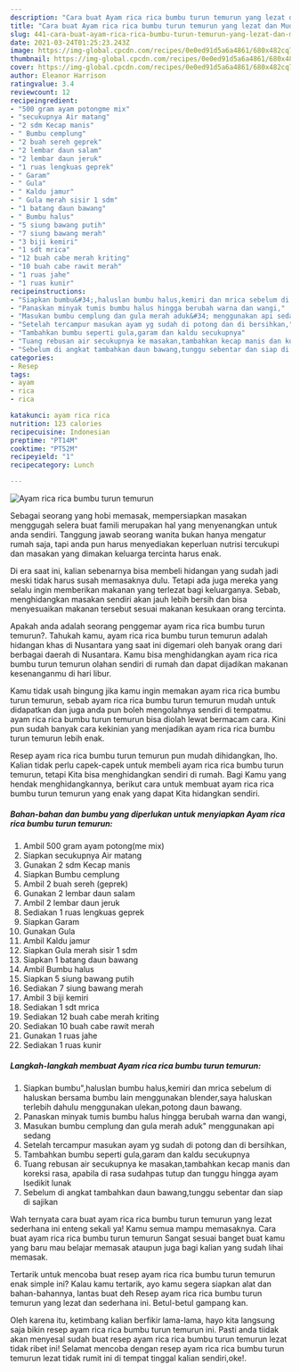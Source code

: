 ```yaml
---
description: "Cara buat Ayam rica rica bumbu turun temurun yang lezat dan Mudah Dibuat"
title: "Cara buat Ayam rica rica bumbu turun temurun yang lezat dan Mudah Dibuat"
slug: 441-cara-buat-ayam-rica-rica-bumbu-turun-temurun-yang-lezat-dan-mudah-dibuat
date: 2021-03-24T01:25:23.243Z
image: https://img-global.cpcdn.com/recipes/0e0ed91d5a6a4861/680x482cq70/ayam-rica-rica-bumbu-turun-temurun-foto-resep-utama.jpg
thumbnail: https://img-global.cpcdn.com/recipes/0e0ed91d5a6a4861/680x482cq70/ayam-rica-rica-bumbu-turun-temurun-foto-resep-utama.jpg
cover: https://img-global.cpcdn.com/recipes/0e0ed91d5a6a4861/680x482cq70/ayam-rica-rica-bumbu-turun-temurun-foto-resep-utama.jpg
author: Eleanor Harrison
ratingvalue: 3.4
reviewcount: 12
recipeingredient:
- "500 gram ayam potongme mix"
- "secukupnya Air matang"
- "2 sdm Kecap manis"
- " Bumbu cemplung"
- "2 buah sereh geprek"
- "2 lembar daun salam"
- "2 lembar daun jeruk"
- "1 ruas lengkuas geprek"
- " Garam"
- " Gula"
- " Kaldu jamur"
- " Gula merah sisir 1 sdm"
- "1 batang daun bawang"
- " Bumbu halus"
- "5 siung bawang putih"
- "7 siung bawang merah"
- "3 biji kemiri"
- "1 sdt mrica"
- "12 buah cabe merah kriting"
- "10 buah cabe rawit merah"
- "1 ruas jahe"
- "1 ruas kunir"
recipeinstructions:
- "Siapkan bumbu&#34;,haluslan bumbu halus,kemiri dan mrica sebelum di haluskan bersama bumbu lain menggunakan blender,saya haluskan terlebih dahulu menggunakan ulekan,potong daun bawang."
- "Panaskan minyak tumis bumbu halus hingga berubah warna dan wangi,"
- "Masukan bumbu cemplung dan gula merah aduk&#34; menggunakan api sedang"
- "Setelah tercampur masukan ayam yg sudah di potong dan di bersihkan,"
- "Tambahkan bumbu seperti gula,garam dan kaldu secukupnya"
- "Tuang rebusan air secukupnya ke masakan,tambahkan kecap manis dan koreksi rasa, apabila di rasa sudahpas tutup dan tunggu hingga ayam lsedikit lunak"
- "Sebelum di angkat tambahkan daun bawang,tunggu sebentar dan siap di sajikan"
categories:
- Resep
tags:
- ayam
- rica
- rica

katakunci: ayam rica rica 
nutrition: 123 calories
recipecuisine: Indonesian
preptime: "PT14M"
cooktime: "PT52M"
recipeyield: "1"
recipecategory: Lunch

---
```



![Ayam rica rica bumbu turun temurun](https://img-global.cpcdn.com/recipes/0e0ed91d5a6a4861/680x482cq70/ayam-rica-rica-bumbu-turun-temurun-foto-resep-utama.jpg)

Sebagai seorang yang hobi memasak, mempersiapkan masakan menggugah selera buat famili merupakan hal yang menyenangkan untuk anda sendiri. Tanggung jawab seorang  wanita bukan hanya mengatur rumah saja, tapi anda pun harus menyediakan keperluan nutrisi tercukupi dan masakan yang dimakan keluarga tercinta harus enak.

Di era  saat ini, kalian sebenarnya bisa membeli hidangan yang sudah jadi meski tidak harus susah memasaknya dulu. Tetapi ada juga mereka yang selalu ingin memberikan makanan yang terlezat bagi keluarganya. Sebab, menghidangkan masakan sendiri akan jauh lebih bersih dan bisa menyesuaikan makanan tersebut sesuai makanan kesukaan orang tercinta. 



Apakah anda adalah seorang penggemar ayam rica rica bumbu turun temurun?. Tahukah kamu, ayam rica rica bumbu turun temurun adalah hidangan khas di Nusantara yang saat ini digemari oleh banyak orang dari berbagai daerah di Nusantara. Kamu bisa menghidangkan ayam rica rica bumbu turun temurun olahan sendiri di rumah dan dapat dijadikan makanan kesenanganmu di hari libur.

Kamu tidak usah bingung jika kamu ingin memakan ayam rica rica bumbu turun temurun, sebab ayam rica rica bumbu turun temurun mudah untuk didapatkan dan juga anda pun boleh mengolahnya sendiri di tempatmu. ayam rica rica bumbu turun temurun bisa diolah lewat bermacam cara. Kini pun sudah banyak cara kekinian yang menjadikan ayam rica rica bumbu turun temurun lebih enak.

Resep ayam rica rica bumbu turun temurun pun mudah dihidangkan, lho. Kalian tidak perlu capek-capek untuk membeli ayam rica rica bumbu turun temurun, tetapi Kita bisa menghidangkan sendiri di rumah. Bagi Kamu yang hendak menghidangkannya, berikut cara untuk membuat ayam rica rica bumbu turun temurun yang enak yang dapat Kita hidangkan sendiri.

<!--inarticleads1-->

##### Bahan-bahan dan bumbu yang diperlukan untuk menyiapkan Ayam rica rica bumbu turun temurun:

1. Ambil 500 gram ayam potong(me mix)
1. Siapkan secukupnya Air matang
1. Gunakan 2 sdm Kecap manis
1. Siapkan  Bumbu cemplung
1. Ambil 2 buah sereh (geprek)
1. Gunakan 2 lembar daun salam
1. Ambil 2 lembar daun jeruk
1. Sediakan 1 ruas lengkuas geprek
1. Siapkan  Garam
1. Gunakan  Gula
1. Ambil  Kaldu jamur
1. Siapkan  Gula merah sisir 1 sdm
1. Siapkan 1 batang daun bawang
1. Ambil  Bumbu halus
1. Siapkan 5 siung bawang putih
1. Sediakan 7 siung bawang merah
1. Ambil 3 biji kemiri
1. Sediakan 1 sdt mrica
1. Sediakan 12 buah cabe merah kriting
1. Sediakan 10 buah cabe rawit merah
1. Gunakan 1 ruas jahe
1. Sediakan 1 ruas kunir




<!--inarticleads2-->

##### Langkah-langkah membuat Ayam rica rica bumbu turun temurun:

1. Siapkan bumbu&#34;,haluslan bumbu halus,kemiri dan mrica sebelum di haluskan bersama bumbu lain menggunakan blender,saya haluskan terlebih dahulu menggunakan ulekan,potong daun bawang.
1. Panaskan minyak tumis bumbu halus hingga berubah warna dan wangi,
1. Masukan bumbu cemplung dan gula merah aduk&#34; menggunakan api sedang
1. Setelah tercampur masukan ayam yg sudah di potong dan di bersihkan,
1. Tambahkan bumbu seperti gula,garam dan kaldu secukupnya
1. Tuang rebusan air secukupnya ke masakan,tambahkan kecap manis dan koreksi rasa, apabila di rasa sudahpas tutup dan tunggu hingga ayam lsedikit lunak
1. Sebelum di angkat tambahkan daun bawang,tunggu sebentar dan siap di sajikan




Wah ternyata cara buat ayam rica rica bumbu turun temurun yang lezat sederhana ini enteng sekali ya! Kamu semua mampu memasaknya. Cara buat ayam rica rica bumbu turun temurun Sangat sesuai banget buat kamu yang baru mau belajar memasak ataupun juga bagi kalian yang sudah lihai memasak.

Tertarik untuk mencoba buat resep ayam rica rica bumbu turun temurun enak simple ini? Kalau kamu tertarik, ayo kamu segera siapkan alat dan bahan-bahannya, lantas buat deh Resep ayam rica rica bumbu turun temurun yang lezat dan sederhana ini. Betul-betul gampang kan. 

Oleh karena itu, ketimbang kalian berfikir lama-lama, hayo kita langsung saja bikin resep ayam rica rica bumbu turun temurun ini. Pasti anda tiidak akan menyesal sudah buat resep ayam rica rica bumbu turun temurun lezat tidak ribet ini! Selamat mencoba dengan resep ayam rica rica bumbu turun temurun lezat tidak rumit ini di tempat tinggal kalian sendiri,oke!.

